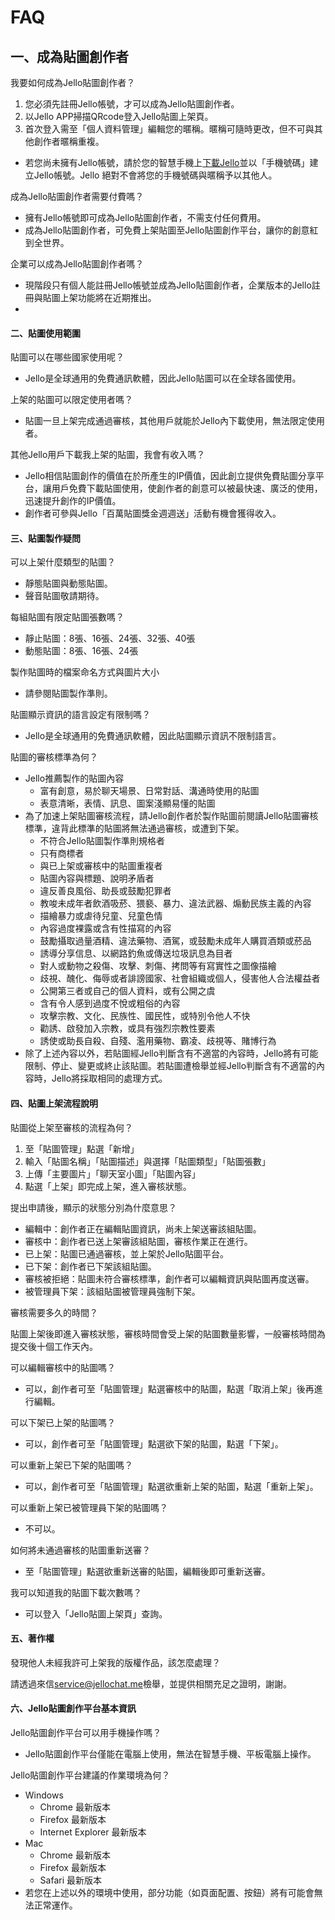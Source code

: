 # FAQ



## 一、成為貼圖創作者

我要如何成為Jello貼圖創作者？

1. 您必須先註冊Jello帳號，才可以成為Jello貼圖創作者。
2. 以Jello APP掃描QRcode登入Jello貼圖上架頁。
3. 首次登入需至「個人資料管理」編輯您的暱稱。暱稱可隨時更改，但不可與其他創作者暱稱重複。

* 若您尚未擁有Jello帳號，請於您的智慧手機上[下載Jello](https://jellochat.me/download)並以「手機號碼」建立Jello帳號。Jello 絕對不會將您的手機號碼與暱稱予以其他人。

成為Jello貼圖創作者需要付費嗎？

* 擁有Jello帳號即可成為Jello貼圖創作者，不需支付任何費用。
* 成為Jello貼圖創作者，可免費上架貼圖至Jello貼圖創作平台，讓你的創意紅到全世界。

企業可以成為Jello貼圖創作者嗎？

* 現階段只有個人能註冊Jello帳號並成為Jello貼圖創作者，企業版本的Jello註冊與貼圖上架功能將在近期推出。
* 
#### 二、貼圖使用範圍

貼圖可以在哪些國家使用呢？

* Jello是全球通用的免費通訊軟體，因此Jello貼圖可以在全球各國使用。

上架的貼圖可以限定使用者嗎？

* 貼圖一旦上架完成通過審核，其他用戶就能於Jello內下載使用，無法限定使用者。

其他Jello用戶下載我上架的貼圖，我會有收入嗎？

* Jello相信貼圖創作的價值在於所產生的IP價值，因此創立提供免費貼圖分享平台，讓用戶免費下載貼圖使用，使創作者的創意可以被最快速、廣泛的使用，迅速提升創作的IP價值。
* 創作者可參與Jello「百萬貼圖獎金週週送」活動有機會獲得收入。

#### 三、貼圖製作疑問

可以上架什麼類型的貼圖？

* 靜態貼圖與動態貼圖。
* 聲音貼圖敬請期待。

每組貼圖有限定貼圖張數嗎？

* 靜止貼圖：8張、16張、24張、32張、40張
* 動態貼圖：8張、16張、24張

製作貼圖時的檔案命名方式與圖片大小

* 請參閱貼圖製作準則。

貼圖顯示資訊的語言設定有限制嗎？

* Jello是全球通用的免費通訊軟體，因此貼圖顯示資訊不限制語言。

貼圖的審核標準為何？

* Jello推薦製作的貼圖內容
  * 富有創意，易於聊天場景、日常對話、溝通時使用的貼圖
  * 表意清晰，表情、訊息、圖案淺顯易懂的貼圖
* 為了加速上架貼圖審核流程，請Jello創作者於製作貼圖前閱讀Jello貼圖審核標準，違背此標準的貼圖將無法通過審核，或遭到下架。
  * 不符合Jello貼圖製作準則規格者
  * 只有商標者
  * 與已上架或審核中的貼圖重複者
  * 貼圖內容與標題、說明矛盾者
  * 違反善良風俗、助長或鼓勵犯罪者
  * 教唆未成年者飲酒吸菸、猥褻、暴力、違法武器、煽動民族主義的內容
  * 描繪暴力或虐待兒童、兒童色情
  * 內容過度裸露或含有性描寫的內容
  * 鼓勵攝取過量酒精、違法藥物、酒駕，或鼓勵未成年人購買酒類或菸品
  * 誘導分享信息、以網路釣魚或傳送垃圾訊息為目者
  * 對人或動物之殺傷、攻擊、刺傷、拷問等有寫實性之圖像描繪
  * 歧視、醜化、侮辱或者誹謗國家、社會組織或個人，侵害他人合法權益者
  * 公開第三者或自己的個人資料，或有公開之虞
  * 含有令人感到過度不悅或粗俗的內容
  * 攻擊宗教、文化、民族性、國民性，或特別令他人不快
  * 勸誘、啟發加入宗教，或具有強烈宗教性要素
  * 誘使或助長自殺、自殘、濫用藥物、霸凌、歧視等、賭博行為
* 除了上述內容以外，若貼圖經Jello判斷含有不適當的內容時，Jello將有可能限制、停止、變更或終止該貼圖。若貼圖遭檢舉並經Jello判斷含有不適當的內容時，Jello將採取相同的處理方式。

#### 四、貼圖上架流程說明

貼圖從上架至審核的流程為何？

1. 至「貼圖管理」點選「新增」
2. 輸入「貼圖名稱」「貼圖描述」與選擇「貼圖類型」「貼圖張數」
3. 上傳「主要圖片」「聊天室小圖」「貼圖內容」
4. 點選「上架」即完成上架，進入審核狀態。

提出申請後，顯示的狀態分別為什麼意思？

* 編輯中：創作者正在編輯貼圖資訊，尚未上架送審該組貼圖。
* 審核中：創作者已送上架審該組貼圖，審核作業正在進行。
* 已上架：貼圖已通過審核，並上架於Jello貼圖平台。
* 已下架：創作者已下架該組貼圖。
* 審核被拒絕：貼圖未符合審核標準，創作者可以編輯資訊與貼圖再度送審。
* 被管理員下架：該組貼圖被管理員強制下架。

審核需要多久的時間？

貼圖上架後即進入審核狀態，審核時間會受上架的貼圖數量影響，一般審核時間為提交後十個工作天內。  


可以編輯審核中的貼圖嗎？

* 可以，創作者可至「貼圖管理」點選審核中的貼圖，點選「取消上架」後再進行編輯。

可以下架已上架的貼圖嗎？

* 可以，創作者可至「貼圖管理」點選欲下架的貼圖，點選「下架」。

可以重新上架已下架的貼圖嗎？

* 可以，創作者可至「貼圖管理」點選欲重新上架的貼圖，點選「重新上架」。

可以重新上架已被管理員下架的貼圖嗎？

* 不可以。

如何將未通過審核的貼圖重新送審？

* 至「貼圖管理」點選欲重新送審的貼圖，編輯後即可重新送審。

我可以知道我的貼圖下載次數嗎？

* 可以登入「Jello貼圖上架頁」查詢。

#### 五、著作權

發現他人未經我許可上架我的版權作品，該怎麼處理？

請透過來信[service@jellochat.me](mailto:service@jellotalk.com)檢舉，並提供相關充足之證明，謝謝。  


#### 六、Jello貼圖創作平台基本資訊

Jello貼圖創作平台可以用手機操作嗎？

* Jello貼圖創作平台僅能在電腦上使用，無法在智慧手機、平板電腦上操作。

Jello貼圖創作平台建議的作業環境為何？

* Windows
  * Chrome 最新版本
  * Firefox 最新版本
  * Internet Explorer 最新版本
* Mac
  * Chrome 最新版本
  * Firefox 最新版本
  * Safari 最新版本
* 若您在上述以外的環境中使用，部分功能（如頁面配置、按鈕）將有可能會無法正常運作。

